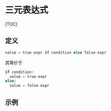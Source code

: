 # 三元表达式

[TOC]

## 定义

```Python
value = true-expr if condition else false-expr
```

其等价于

```Python
if condition:
  value = true-expr
else:
  value = false-expr
```

## 示例

